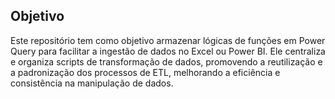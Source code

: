 ## Objetivo
Este repositório tem como objetivo armazenar lógicas de funções em Power Query para facilitar a ingestão de dados no Excel ou Power BI. Ele centraliza e organiza scripts de transformação de dados, promovendo a reutilização e a padronização dos processos de ETL, melhorando a eficiência e consistência na manipulação de dados.
